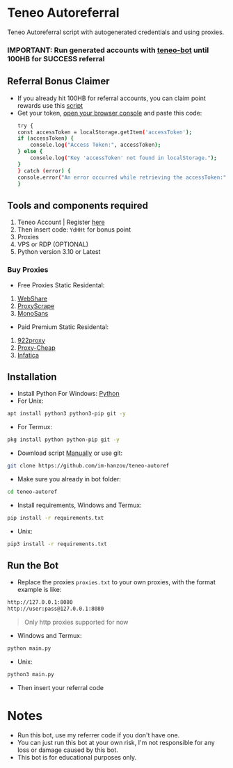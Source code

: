 # Teneo Autoreferral
Teneo Autoreferral script with autogenerated credentials and using proxies.
### IMPORTANT: Run generated accounts with [teneo-bot](https://github.com/im-hanzou/teneo-bot) until 100HB for SUCCESS referral
## Referral Bonus Claimer
- If you already hit 100HB for referral accounts, you can claim point rewards use this [script](https://gist.github.com/im-hanzou/c1734e09f58d94a3f6b464c7d2c07add)
- Get your token, [open your browser console](https://www.youtube.com/watch?v=nFFKnWw-_Ys&pp=ygUiaG93IHRvIG9wZW4gYnJvd3NlciBjb25zb2xlIGNocm9tZQ%3D%3D) and paste this code:
    ```bash
    try {
    const accessToken = localStorage.getItem('accessToken');
    if (accessToken) {
        console.log("Access Token:", accessToken);
    } else {
        console.log("Key 'accessToken' not found in localStorage.");
    }
    } catch (error) {
    console.error("An error occurred while retrieving the accessToken:", error);
    }
    ```
## Tools and components required
1. Teneo Account | Register [here](https://dashboard.teneo.pro/auth/signup)
2. Then insert code: ``YdHHt`` for bonus point
3. Proxies
4. VPS or RDP (OPTIONAL)
5. Python version 3.10 or Latest
### Buy Proxies
- Free Proxies Static Residental: 
1. [WebShare](https://www.webshare.io/?referral_code=p7k7whpdu2jg)
2. [ProxyScrape](https://proxyscrape.com/?ref=odk1mmj)
3. [MonoSans](https://github.com/monosans/proxy-list)
- Paid Premium Static Residental:
1. [922proxy](https://www.922proxy.com/register?inviter_code=d03d4fed)
2. [Proxy-Cheap](https://app.proxy-cheap.com/r/JysUiH)
3. [Infatica](https://dashboard.infatica.io/aff.php?aff=544)
## Installation
- Install Python For Windows: [Python](https://www.python.org/ftp/python/3.13.0/python-3.13.0-amd64.exe)
- For Unix:
```bash
apt install python3 python3-pip git -y
```
- For Termux:
```bash
pkg install python python-pip git -y
```
- Download script [Manually](https://github.com/im-hanzou/teneo-autoref/archive/refs/heads/main.zip) or use git:
```bash
git clone https://github.com/im-hanzou/teneo-autoref
```
- Make sure you already in bot folder:
```bash
cd teneo-autoref
```
- Install requirements, Windows and Termux:
```bash
pip install -r requirements.txt
```
- Unix:
```bash
pip3 install -r requirements.txt
```
## Run the Bot
- Replace the proxies ```proxies.txt``` to your own proxies, with the format example is like:
```bash
http://127.0.0.1:8080
http://user:pass@127.0.0.1:8080
```
>Only http proxies supported for now
- Windows and Termux:
```bash
python main.py
```
- Unix:
```bash
python3 main.py
```
- Then insert your referral code
# Notes
- Run this bot, use my referrer code if you don't have one.
- You can just run this bot at your own risk, I'm not responsible for any loss or damage caused by this bot.
- This bot is for educational purposes only.
